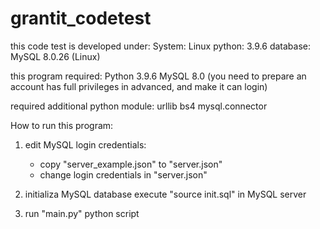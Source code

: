 # grantit_codetest
this code test is developed under:
System: Linux
python: 3.9.6
database: MySQL 8.0.26 (Linux)


this program required:
    Python 3.9.6
    MySQL 8.0 
        (you need to prepare an account has full privileges in advanced, and make it can login)

required additional python module:
    urllib
    bs4
    mysql.connector


How to run this program:
1. edit MySQL login credentials:
    - copy "server_example.json" to "server.json"
    - change login credentials in "server.json"

2. initializa MySQL database
    execute "source init.sql" in MySQL server

3. run "main.py" python script
